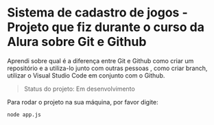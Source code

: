 <h1>Sistema de cadastro de jogos - Projeto que fiz durante o curso da Alura sobre Git e Github</h1>

Aprendi sobre qual é a diferença entre Git e Github como criar um repositório e a utiliza-lo junto com outras pessoas , como criar branch, utilizar o Visual Studio Code em conjunto com o Github.<br>

> Status do projeto: Em desenvolvimento

Para rodar o projeto na sua máquina, por favor digite:

```
node app.js
```

